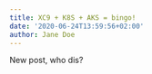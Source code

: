 ```yaml
---
title: XC9 + K8S + AKS = bingo!
date: '2020-06-24T13:59:56+02:00'
author: Jane Doe
---
```

New post, who dis?